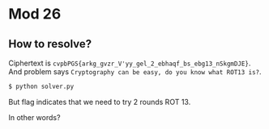 # Mod 26

## How to resolve?

Ciphertext is `cvpbPGS{arkg_gvzr_V'yy_gel_2_ebhaqf_bs_ebg13_nSkgmDJE}`.
And problem says `Cryptography can be easy, do you know what ROT13 is?`.

````bash
$ python solver.py
````

But flag indicates that we need to try 2 rounds ROT 13.

In other words?